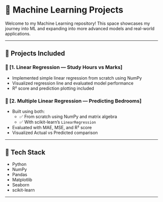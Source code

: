
# 🤖 Machine Learning Projects

Welcome to my Machine Learning repository! This space showcases my journey into ML and expanding into more advanced models and real-world applications.

---

## 📂 Projects Included

### 🔹 [1. Linear Regression — Study Hours vs Marks]
- Implemented simple linear regression from scratch using NumPy
- Visualized regression line and evaluated model performance
- R² score and prediction plotting included

### 🔹 [2. Multiple Linear Regression — Predicting Bedrooms]
- Built using both:
  - ✅ From scratch using NumPy and matrix algebra
  - ✅ With scikit-learn’s `LinearRegression`
- Evaluated with MAE, MSE, and R² score
- Visualized Actual vs Predicted comparison
---

## 🧰 Tech Stack

- Python
- NumPy
- Pandas
- Matplotlib
- Seaborn
- scikit-learn


---





